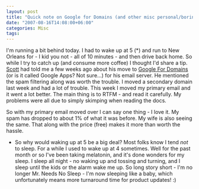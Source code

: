 ```yaml
---
layout: post
title: "Quick note on Google for Domains (and other misc personal/boring stuff)"
date: "2007-08-16T14:08:00+06:00"
categories: Misc 
tags: 
---
```


I'm running a bit behind today. I had to wake up at 5 (*) and run to New Orleans for - I kid you not - all of 10 minutes - and then drive back home. So while I try to catch up (and consume more coffee) I thought I'd share a tip. <a href="http://www.boyzoid.com/blog/index.cfm">Scott</a> had told me a few weeks ago about his move to <a href="http://www.google.com/a/">Google For Domains</a> (or is it called Google Apps? Not sure...) for his email server. He mentioned the spam filtering along was worth the trouble. I moved a secondary domain last week and had a lot of trouble. This week I moved my primary email and it went a lot better. The main thing is to RTFM - and read it carefully. My problems were all due to simply skimping when reading the docs. 

So with my primary email moved over I can say one thing - I love it. My spam has dropped to about 1% of what it was before. My wife is also seeing the same. That along with the price (free) makes it more than worth the hassle.

* So why would waking up at 5 be a big deal? Most folks know I tend <i>not</i> to sleep. For a while I used to wake up at 4 sometimes. Well for the past month or so I've been taking melatonin, and it's done wonders for my sleep. I sleep all night - no waking up and tossing and turning, and I sleep until the kids or the alarm wake me up. So long story short - I'm no longer Mr. Needs No Sleep - I'm now sleeping like a baby, which unfortunately means more turnaround time for product updates! :)